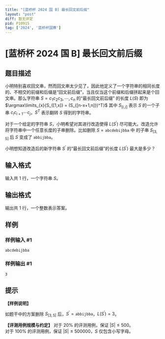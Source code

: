 ```yaml
---
title: "[蓝桥杯 2024 国 B] 最长回文前后缀"
layout: "post"
diff: 暂无评定
pid: P10915
tag: ['2024', '蓝桥杯国赛']
---
```

# [蓝桥杯 2024 国 B] 最长回文前后缀
## 题目描述

小明特别喜欢回文串，然而回文串太少见了，因此他定义了一个字符串的相同长度的、不相交的前缀和后缀是“回文前后缀”，当且仅当这个前缀和后缀拼起来是个回文串。那么字符串 $S=c_1c_2c_3,\cdots,c_n$ 的“最长回文前后缀” 的长度 $L(S)$ 即为 $\argmax\limits_{x}{S_{[1,x]} = (S_{[n-x+1,n]})^T}$ 其中 $S_{[i,j]}$ 表示 $S$ 的一个子串 $c_ic_{i+1}\cdots c_j$，$S^T$ 表示翻转 $S$ 得到的字符串。

对于一个给定的字符串 $S$，小明希望对其进行改造使得 $L(S ^\prime)$ 尽可能大。改造允许将字符串中一个任意长度的子串删除。比如删除 $S = \texttt{abcdebijbba}$ 中
的子串 $S_[3,5]$ 后 $S$ 变成了 $\texttt{abbijbba}$。

小明想知道改造后的新字符串 $S^\prime$ 的“最长回文前后缀”的长度 $L(S^\prime)$ 最大是多少？
## 输入格式

输入共 $1$ 行，一个字符串 $S$。


## 输出格式

输出共 $1$ 行，一个整数表示答案。
## 样例

### 样例输入 #1
```
abcdebijbba
```
### 样例输出 #1
```
3
```
## 提示

**【样例说明】**

如题干中的方案删除 $S_{[3,5]}$ 后，$S^\prime = \texttt{abbijbba}$，$L(S^\prime) = 3$。

**【评测用例规模与约定】**
对于 $20\%$ 的评测用例，保证 $|S| \le 500$。  
对于 $100\%$ 的评测用例，保证 $|S| \le 500000$，$S$ 仅包含小写字母。
